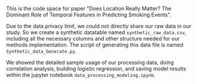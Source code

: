 This is the code space for paper "Does Location Really Matter? The Dominant Role of Temporal Features in Predicting Smoking Events".

Due to the data privacy limit, we could not directly share our raw data in our study. So we create a synthetic datatable named `synthetic_raw_data.csv`, including all the necessary columns and other structure needed for our methods implementation. The script of generating this data file is named `Synthetic_data_Generate.py`.

We showed the detailed sample usage of our processing data, doing correlation analysis, building logistic regression, and saving model results within the jupyter notebook `data_processing_modeling.ipynb`.
